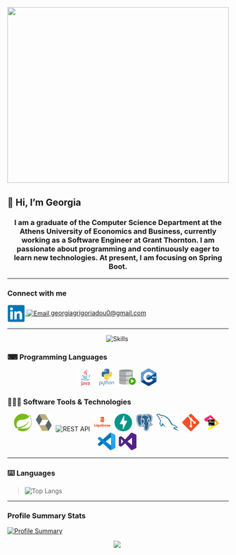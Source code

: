<p align="center">
  <img width="100%" height="400" src="https://quotefancy.com/media/wallpaper/3840x2160/6360638-Albert-Einstein-Quote-You-never-fail-until-you-stop-trying.jpg">
</p>

## 👋 Hi, I’m Georgia

<h3 align="center">I am a graduate of the Computer Science Department at the Athens University of Economics and Business, currently working as a Software Engineer at Grant Thornton. I am passionate about programming and continuously eager to learn new technologies. At present, I am focusing on Spring Boot.</h3>

    
 ---

### Connect with me 
<p>
  <a href="https://www.linkedin.com/in/georgia-grigoriadou/">
  <img title="LinkedIn" alt="LinkedIn" style="width:40px;height:40px; vertical-align:middle;" src="https://github.com/devicons/devicon/blob/master/icons/linkedin/linkedin-original.svg">
  </a>
  <a href="mailto:georgiagrigoriadou0@gmail.com">
  <img title="Email" alt="Email" style="width:40px;height:40px; vertical-align:middle;" src="https://cdn-icons-png.flaticon.com/128/732/732200.png">
  <span>georgiagrigoriadou0@gmail.com</span>
  </a>
</p>

---

<div align='center'>
   <img src="https://user-images.githubusercontent.com/74038190/212284087-bbe7e430-757e-4901-90bf-4cd2ce3e1852.gif" title="Skills" alt="Skills" width="60" height="60"/>&nbsp;
</div>


### ⌨ Programming Languages
<div align='center'>
   <img src="https://github.com/devicons/devicon/blob/master/icons/java/java-original-wordmark.svg" title="Java" alt="Java" width="40" height="40"/>&nbsp;
   <img src="https://github.com/devicons/devicon/blob/master/icons/python/python-original-wordmark.svg" title="Python" alt="Python" width="40" height="40"/>&nbsp;
   <img src="https://github.com/devicons/devicon/blob/master/icons/sqldeveloper/sqldeveloper-original.svg" title="SQL" alt="SQL" width="40" height="40"/>&nbsp;
   <img src="https://github.com/devicons/devicon/blob/master/icons/cplusplus/cplusplus-original.svg" title="C++" alt="C++" width="40" height="40"/>&nbsp;
</div>



### 👨🏻‍💻 Software Tools & Technologies
<div align='center'>
  <img src="https://github.com/devicons/devicon/blob/master/icons/spring/spring-original.svg" title="Spring Boot" alt="Spring Boot" width="40" height="40"/>&nbsp;
  <img src="https://github.com/devicons/devicon/blob/master/icons/hibernate/hibernate-original.svg" title="Hibernate" alt="Hibernate" width="40" height="40"/>&nbsp;
  <img src="https://media.licdn.com/dms/image/D4D12AQEeNNHq05k7MA/article-cover_image-shrink_720_1280/0/1687786979245?e=2147483647&v=beta&t=AVc2G-hvHNjTMklQtEt6qlby2l79Bf5dBBkUB5DBRe0" title="REST API" alt="REST API" width="40" height="40"/>&nbsp;
  <img src="https://github.com/devicons/devicon/blob/master/icons/liquibase/liquibase-original-wordmark.svg" title="Liquibase" alt="Liquibase" width="40" height="40"/>&nbsp;
  <img src="https://github.com/devicons/devicon/blob/master/icons/fastapi/fastapi-plain.svg" title="FastAPI" alt="FastAPI" width="40" height="40"/>&nbsp;
  <img src="https://github.com/devicons/devicon/blob/master/icons/postgresql/postgresql-plain.svg" title="PostgreSQL" alt="PostgreSQL" width="40" height="40"/>&nbsp;
  <img src="https://github.com/devicons/devicon/blob/master/icons/mysql/mysql-original.svg" title="MySQL" alt="MySQL" width="50" height="40"/>&nbsp;
  <img src="https://github.com/devicons/devicon/blob/master/icons/git/git-plain.svg" title="Git" alt="Git" width="40" height="40"/>&nbsp;
  <img src="https://github.com/devicons/devicon/blob/master/icons/jetbrains/jetbrains-original.svg" title="JetBrains" alt="JetBrains" width="40" height="40"/>&nbsp;
  <img src="https://github.com/devicons/devicon/blob/master/icons/vscode/vscode-original.svg" title="VS Code" alt="VS Code" width="40" height="40"/>&nbsp;
  <img src="https://github.com/devicons/devicon/blob/master/icons/visualstudio/visualstudio-plain.svg" title="Visual Studio" alt="Visual Studio" width="40" height="40"/>&nbsp;
</div>

---

### ⌨️ Languages
   > ![Top Langs](https://github-readme-stats.vercel.app/api/top-langs/?username=GeorgiaGrigoriadou&layout=compact&theme=algolia&border_radius=20&text_color=9ECCE3&bg_color=1e1e2e)

---

### Profile Summary Stats
  [![Profile Summary](https://img.shields.io/badge/Profile%20Summary-Click%20Here-brightgreen)](https://profile-summary-for-github.com/user/GeorgiaGrigoriadou)

<div align='center'>
   <img src="https://user-images.githubusercontent.com/74038190/212284136-03988914-d899-44b4-b1d9-4eeccf656e44.gif" title=" " alt=" " width="600" height="200"/>&nbsp;
</div>
